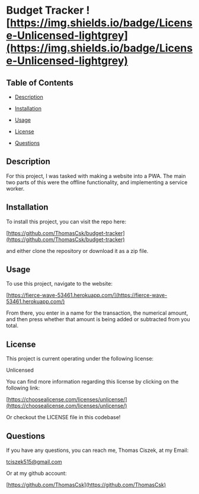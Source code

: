 # Budget Tracker ![https://img.shields.io/badge/License-Unlicensed-lightgrey](https://img.shields.io/badge/License-Unlicensed-lightgrey) 
  
## Table of Contents

- [Description](#description)

- [Installation](#installation)
  
- [Usage](#usage)
  
- [License](#license)

- [Questions](#questions)

## Description

For this project, I was tasked with making a website into a PWA. The main two parts of this were the offline functionality, and implementing a service worker.

## Installation
  
To install this project, you can visit the repo here: 

[https://github.com/ThomasCsk/budget-tracker](https://github.com/ThomasCsk/budget-tracker)


and either clone the repository or download it as a zip file.
  
## Usage
  
To use this project, navigate to the website: 


[https://fierce-wave-53461.herokuapp.com/](https://fierce-wave-53461.herokuapp.com/)


From there, you enter in a name for the transaction, the numerical amount, and then press whether that amount is being added or subtracted from you total.

## License

This project is current operating under the following license:

Unlicensed

You can find more information regarding this license by clicking on the following link:


[https://choosealicense.com/licenses/unlicense/](https://choosealicense.com/licenses/unlicense/)


Or checkout the LICENSE file in this codebase!

## Questions

If you have any questions, you can reach me, Thomas Ciszek, at my Email:


[tciszek515@gmail.com](#tciszek515@gmail.com)


Or at my github account:


[https://github.com/ThomasCsk](https://github.com/ThomasCsk)

